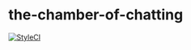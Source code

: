 # the-chamber-of-chatting
[![StyleCI](https://github.styleci.io/repos/593240626/shield?branch=main)](https://github.styleci.io/repos/593240626?branch=main)
